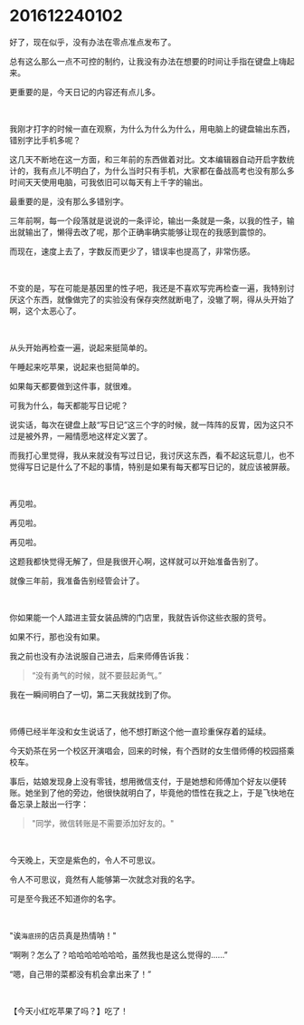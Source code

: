 # 201612240102

好了，现在似乎，没有办法在零点准点发布了。

总有这么那么一点不可控的制约，让我没有办法在想要的时间让手指在键盘上嗨起来。

更重要的是，今天日记的内容还有点儿多。

<br/>

我刚才打字的时候一直在观察，为什么为什么为什么，用电脑上的键盘输出东西，错别字比手机多呢？

这几天不断地在这一方面，和三年前的东西做着对比。文本编辑器自动开启字数统计的，我有点儿不明白了，为什么当时只有手机，大家都在备战高考也没有那么多时间天天使用电脑，可我依旧可以每天有上千字的输出。

最重要的是，没有那么多错别字。

三年前啊，每一个段落就是说说的一条评论，输出一条就是一条，以我的性子，输出就输出了，懒得去改了呢，那个正确率确实能够让现在的我感到震惊的。

而现在，速度上去了，字数反而更少了，错误率也提高了，非常伤感。

<br/>

不变的是，写在可能是基因里的性子吧，我还是不喜欢写完再检查一遍，我特别讨厌这个东西，就像做完了的实验没有保存突然就断电了，没辙了啊，得从头开始了啊，这个太恶心了。

<br/>

从头开始再检查一遍，说起来挺简单的。

午睡起来吃苹果，说起来也挺简单的。

如果每天都要做到这件事，就很难。

可我为什么，每天都能写日记呢？

说实话，每次在键盘上敲“写日记”这三个字的时候，就一阵阵的反胃，因为这只不过是被外界，一厢情愿地这样定义罢了。

而我打心里觉得，我从来就没有写过日记，我讨厌这东西，看不起这玩意儿，也不觉得写日记是什么了不起的事情，特别是如果有每天都写日记的，就应该被屏蔽。

<br/>

再见啦。

再见啦。

再见啦。

这题我都快觉得无解了，但是我很开心啊，这样就可以开始准备告别了。

就像三年前，我准备告别经管会计了。

<br/>

你如果能一个人踏进主营女装品牌的门店里，我就告诉你这些衣服的货号。

如果不行，那也没有如果。

我之前也没有办法说服自己进去，后来师傅告诉我：

> “没有勇气的时候，就不要鼓起勇气。”

我在一瞬间明白了一切，第二天我就找到了你。

<br/>

师傅已经半年没和女生说话了，他不想打断这个他一直珍重保存着的延续。

今天奶茶在另一个校区开演唱会，回来的时候，有个西财的女生借师傅的校园搭乘校车。

事后，姑娘发现身上没有零钱，想用微信支付，于是她想和师傅加个好友以便转账。她坐到了他的旁边，他很快就明白了，毕竟他的悟性在我之上，于是飞快地在备忘录上敲出一行字：

> "同学，微信转账是不需要添加好友的。"

<br/>

今天晚上，天空是紫色的，令人不可思议。

令人不可思议，竟然有人能够第一次就念对我的名字。

可是至今我还不知道你的名字。

<br/>

"诶`海底捞`的店员真是热情呐！"

“啊咧？怎么了？哈哈哈哈哈哈哈，虽然我也是这么觉得的......”

“嗯，自己带的菜都没有机会拿出来了！”

<br/>

【今天小红吃苹果了吗？】吃了！